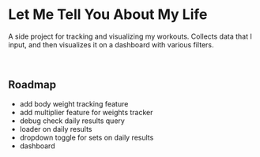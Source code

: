 # Let Me Tell You About My Life

A side project for tracking and visualizing my workouts. Collects data that I input, and then visualizes it on a dashboard with various filters.

&nbsp;

## Roadmap

-   add body weight tracking feature
-   add multiplier feature for weights tracker
-   debug check daily results query
-   loader on daily results
-   dropdown toggle for sets on daily results
-   dashboard
